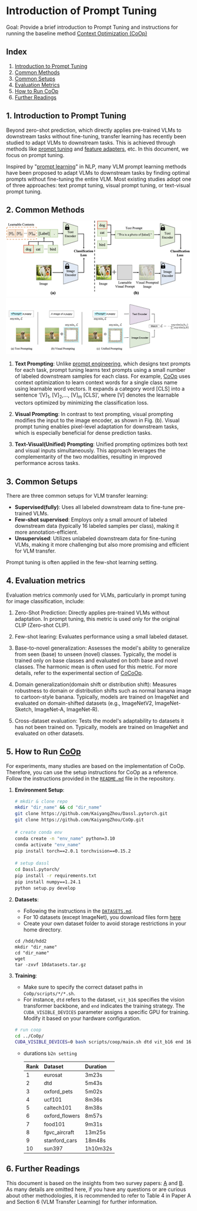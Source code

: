 # Introduction of Prompt Tuning
Goal: Provide a brief introduction to Prompt Tuning and instructions for running the baseline method [Context Optimization (CoOp)](https://github.com/KaiyangZhou/CoOp)


## Index
1. [Introduction to Prompt Tuning](#1-introduction-to-prompt-tuning)
2. [Common Methods](#2-common-methods)
3. [Common Setups](#3-common-setups)
4. [Evaluation Metrics](#4-evaluation-metrics)
5. [How to Run CoOp](#5-how-to-run-coop)
6. [Further Readings](#6-further-readings)


## 1. Introduction to Prompt Tuning
Beyond zero-shot prediction, which directly applies pre-trained VLMs to downstream tasks without fine-tuning, transfer learning has recently been studied to adapt VLMs to downstream tasks.
This is achieved through methods like [prompt tuning](https://arxiv.org/abs/2109.01134) and [feature adapters](https://arxiv.org/abs/2110.04544), etc.
In this document, we focus on prompt tuning.

Inspired by "[prompt learning](https://arxiv.org/abs/2107.13586)" in NLP, many VLM prompt learning methods have been proposed to adapt VLMs to downstream tasks by finding optimal prompts without fine-tuning the entire VLM.
Most existing studies adopt one of three approaches: text prompt tuning, visual prompt tuning, or text-visual prompt tuning.


## 2. Common Methods
[![TP, VP](./textvisual.png)](https://arxiv.org/abs/2304.00685)
[![TP, VP, UP](./prompts.png)](https://arxiv.org/abs/2307.12980)
1. **Text Prompting**:
Unlike [prompt engineering](https://arxiv.org/abs/2107.13586), which designs text prompts for each task, prompt tuning learns text prompts using a small number of labeled downstream samples for each class.
For example, [CoOp](https://arxiv.org/abs/2109.01134) uses context optimization to learn context words for a single class name using learnable word vectors.
It expands a category word \[CLS\] into a sentence ‘\[V\]<sub>1</sub>, \[V\]<sub>2</sub>,..., \[V\]<sub>m</sub> \[CLS\]’, where \[V\] denotes the learnable vectors optimized by minimizing the classification loss.

2. **Visual Prompting**:
In contrast to text prompting, visual prompting modifies the input to the image encoder, as shown in Fig. (b).
Visual prompt tuning enables pixel-level adaptation for downstream tasks, which is especially beneficial for dense prediction tasks.

3. **Text-Visual(Unified) Prompting**:
Unified prompting optimizes both text and visual inputs simultaneously. This approach leverages the complementarity of the two modalities, resulting in improved performance across tasks.

## 3. Common Setups
There are three common setups for VLM transfer learning:
- **Supervised(fully)**: Uses all labeled downstream data to fine-tune pre-trained VLMs.
- **Few-shot supervised**: Employs only a small amount of labeled downstream data (typically 16 labeled samples per class), making it more annotation-efficient.
- **Unsupervised**: Utilizes unlabeled downstream data for fine-tuning VLMs, making it more challenging but also more promising and efficient for VLM transfer.

Prompt tuning is often applied in the few-shot learning setting.


## 4. Evaluation metrics
Evaluation metrics commonly used for VLMs, particularly in prompt tuning for image classification, include:

1. Zero-Shot Prediction:
Directly applies pre-trained VLMs without adaptation. In prompt tuning, this metric is used only for the original CLIP (Zero-shot CLIP).

2. Few-shot learing:
Evaluates performance using a small labeled dataset.

3. Base-to-novel generalization:
Assesses the model's ability to generalize from seen (base) to unseen (novel) classes.
Typically, the model is trained only on base classes and evaluated on both base and novel classes.
The harmonic mean is often used for this metric.
For more details, refer to the experimental section of [CoCoOp](https://arxiv.org/abs/2203.05557).

4. Domain generalization(domain shift or distribution shift):
Measures robustness to domain or distribution shifts such as normal banana image to cartoon-style banana.
Typically, models are trained on ImageNet and evaluated on domain-shifted datasets (e.g., ImageNetV2, ImageNet-Sketch, ImageNet-A, ImageNet-R).

5. Cross-dataset evaluation:
Tests the model's adaptability to datasets it has not been trained on. Typically, models are trained on ImageNet and evaluated on other datasets.


## 5. How to Run [CoOp](https://github.com/KaiyangZhou/CoOp)
For experiments, many studies are based on the implementation of CoOp.
Therefore, you can use the setup instructions for CoOp as a reference.
Follow the instructions provided in the [`README.md`](https://github.com/KaiyangZhou/CoOp/blob/main/README.md) file in the repository.

1. **Environment Setup**:
    ```bash
    # mkdir & clone repo
    mkdir "dir_name" && cd "dir_name"
    git clone https://github.com/KaiyangZhou/Dassl.pytorch.git
    git clone https://github.com/KaiyangZhou/CoOp.git

    # create conda env
    conda create -n "env_name" python=3.10
    conda activate "env_name"
    pip install torch==2.0.1 torchvision==0.15.2

    # setup dassl
    cd Dassl.pytorch/
    pip install -r requirements.txt
    pip install numpy==1.24.1
    python setup.py develop
    ```

2. **Datasets**:
    - Following the instructions in the [`DATASETS.md`](https://github.com/KaiyangZhou/CoOp/blob/main/DATASETS.md).
    - For 10 datasets (except ImageNet), you download files form [here]()
    - Create your own dataset folder to avoid storage restrictions in your home directory.
    ```
    cd /hdd/hdd2
    mkdir "dir_name"
    cd "dir_name"
    wget 
    tar -zxvf 10datasets.tar.gz
    ```

3. **Training**:
    - Make sure to specify the correct dataset paths in `CoOp/scripts/*/*.sh`.
    - For instance, `dtd` refers to the dataset, `vit_b16` specifies the vision transformer backbone, and `end` indicates the training strategy. The `CUDA_VISIBLE_DEVICES` parameter assigns a specific GPU for training.
    Modify it based on your hardware configuration.
    ```bash
    # run coop
    cd ../CoOp/
    CUDA_VISIBLE_DEVICES=0 bash scripts/coop/main.sh dtd vit_b16 end 16 16 False
    ```
    - durations `b2n setting`

        | Rank | Dataset         | Duration       |
        |------|-----------------|----------------|
        | 1    | eurosat         | 3m23s          |
        | 2    | dtd             | 5m43s          |
        | 3    | oxford_pets     | 5m02s          |
        | 4    | ucf101          | 8m36s          |
        | 5    | caltech101      | 8m38s          |
        | 6    | oxford_flowers  | 8m57s          |
        | 7    | food101         | 9m31s          |
        | 8    | fgvc_aircraft   | 13m25s         |
        | 9    | stanford_cars   | 18m48s         |
        | 10   | sun397          | 1h10m32s       |



## 6. Further Readings
This document is based on the insights from two survey papers: [A](https://arxiv.org/abs/2304.00685) and [B](https://arxiv.org/abs/2307.12980).
As many details are omitted here, if you have any questions or are curious about other methodologies, it is recommended to refer to Table 4 in Paper A and Section 6 (VLM Transfer Learning) for further information.

